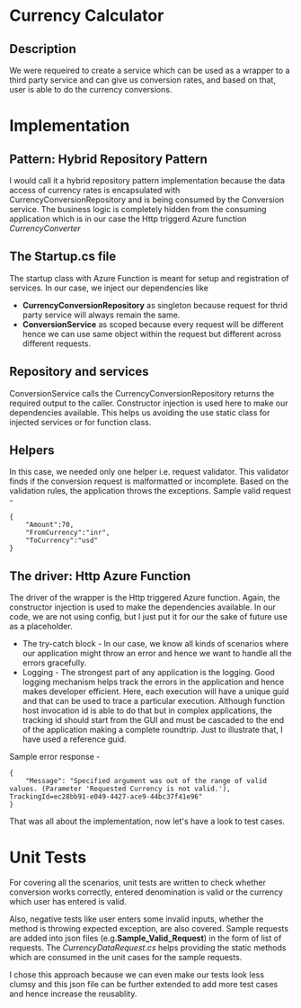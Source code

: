# Currency Calculator

## Description
We were requeired to create a service which can be used as a wrapper to a third party service and can give us conversion rates, and based on that, user is able to do the currency conversions. 


# Implementation



## Pattern: Hybrid Repository Pattern

I would call it a hybrid repository pattern implementation because the data access of currency rates is encapsulated with CurrencyConversionRepository and is being consumed by the Conversion service.
The business logic is completely hidden from the consuming application which is in our case the Http triggerd Azure function *CurrencyConverter*

## The Startup.cs file

The startup class with Azure Function is meant for setup and registration of services. In our case, we inject our dependencies like 

 - **CurrencyConversionRepository** as singleton because request for thrid party service will always remain the same.
 -  **ConversionService** as scoped because every request will be different hence we can use same object within the request but different across different requests.

## Repository and services

ConversionService calls the CurrencyConversionRepository returns the required output to the caller. Constructor injection is used here to make our dependencies available. This helps us avoiding the use static class for injected services or for function class.

## Helpers

In this case, we needed only one helper i.e. request validator.
This validator finds if the conversion request is malformatted or incomplete. Based on the validation rules, the application throws the exceptions.
Sample valid request - 

    {
	    "Amount":70,
	    "FromCurrency":"inr",
	    "ToCurrency":"usd"
    }

## The driver: Http Azure Function

The driver of the wrapper is the Http triggered Azure function. Again, the constructor injection is used to make the dependencies available. In our code, we are not using config, but I just put it for our the sake of future use as a placeholder.

 - The try-catch block - In our case, we know all kinds of scenarios where our application might throw an error and hence we want to handle all the errors gracefully. 
 - Logging - The strongest part of any application is the logging. Good logging mechanism helps track the errors in the application and hence makes developer efficient. Here, each execution will have a unique guid and that can be used to trace a particular execution. Although function host invocation id is able to do that but in complex applications, the tracking id should start from the GUI and must be cascaded to the end of the application making a complete roundtrip. Just to illustrate that, I have used a reference guid.

Sample error response - 

    {
    	"Message": "Specified argument was out of the range of valid values. (Parameter 'Requested Currency is not valid.'), TrackingId=ec28bb91-e049-4427-ace9-44bc37f41e96"
    }

That was all about the implementation, now let's have a look to test cases.

# Unit Tests

For covering all the scenarios, unit tests are written to check whether conversion works correctly, entered denomination is valid or the currency which user has entered is valid. 

Also, negative tests like user enters some invalid inputs, whether the method is throwing expected exception, are also covered.
Sample requests are added into json files (e.g.**Sample_Valid_Request**) in the form of list of requests. The *CurrencyDataRequest.cs* helps providing the static methods which are consumed in the unit cases for the sample requests.

I chose this approach because we can even make our tests look less clumsy and this json file can be further extended to add more test cases and hence increase the reusablity.
